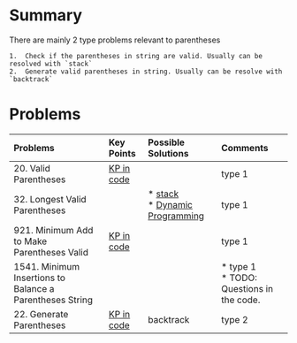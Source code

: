 
# Summary

There are mainly 2 type problems relevant to parentheses

    1.  Check if the parentheses in string are valid. Usually can be resolved with `stack`
    2.  Generate valid parentheses in string. Usually can be resolve with `backtrack`


# Problems

| Problems | Key Points | Possible Solutions | Comments |
| :- | :- |:- | :- | 
| 20. Valid Parentheses | [KP in code](../../stack/stack_lc20.go) |  | type 1 |
| 32. Longest Valid Parentheses | | * [stack](../../stack/stack_lc32.go) <br> * [Dynamic Programming](../../dp/dp_lc32.go) | type 1 | 
| 921. Minimum Add to Make Parentheses Valid | [KP in code](./parentheses_lc921.go) | | type 1 | 
| 1541. Minimum Insertions to Balance a Parentheses String | | | * type 1 <br> * TODO: Questions in the code. | 
| 22. Generate Parentheses | [KP in code](../../backtrack/backtrack_lc22.go) | backtrack | type 2 |

